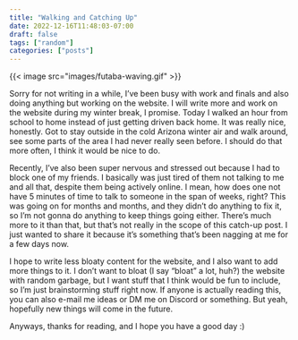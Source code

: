 ```yaml
---
title: "Walking and Catching Up"
date: 2022-12-16T11:48:03-07:00
draft: false
tags: ["random"]
categories: ["posts"]
---
```


{{< image src="images/futaba-waving.gif" >}}



Sorry for not writing in a while, I’ve been busy with work and finals and also doing anything but working on the website. I will write more and work on the website during my winter break, I promise. Today I walked an hour from school to home instead of just getting driven back home. It was really nice, honestly. Got to stay outside in the cold Arizona winter air and walk around, see some parts of the area I had never really seen before. I should do that more often, I think it would be nice to do.       

Recently, I’ve also been super nervous and stressed out because I had to block one of my friends. I basically was just tired of them not talking to me and all that, despite them being actively online. I mean, how does one not have 5 minutes of time to talk to someone in the span of weeks, right? This was going on for months and months, and they didn’t do anything to fix it, so I’m not gonna do anything to keep things going either. There’s much more to it than that, but that’s not really in the scope of this catch-up post. I just wanted to share it because it’s something that’s been nagging at me for a few days now.      

I hope to write less bloaty content for the website, and I also want to add more things to it. I don’t want to bloat (I say “bloat” a lot, huh?) the website with random garbage, but I want stuff that I think would be fun to include, so I’m just brainstorming stuff right now. If anyone is actually reading this, you can also e-mail me ideas or DM me on Discord or something. But yeah, hopefully new things will come in the future. 

Anyways, thanks for reading, and I hope you have a good day :)      

  